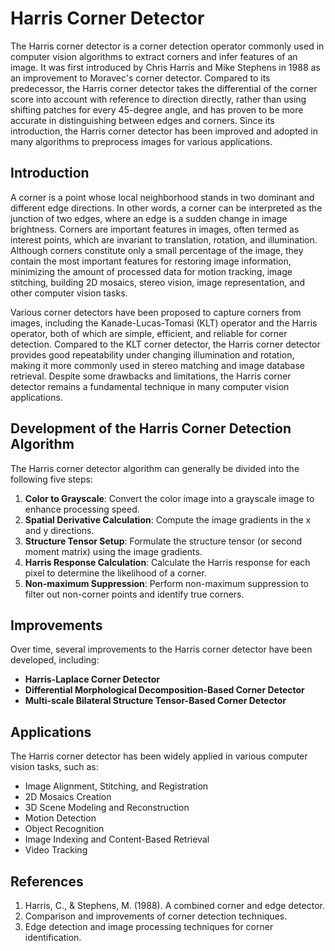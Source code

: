 # Harris Corner Detector

The Harris corner detector is a corner detection operator commonly used in computer vision algorithms to extract corners and infer features of an image. It was first introduced by Chris Harris and Mike Stephens in 1988 as an improvement to Moravec's corner detector. Compared to its predecessor, the Harris corner detector takes the differential of the corner score into account with reference to direction directly, rather than using shifting patches for every 45-degree angle, and has proven to be more accurate in distinguishing between edges and corners. Since its introduction, the Harris corner detector has been improved and adopted in many algorithms to preprocess images for various applications.

## Introduction

A corner is a point whose local neighborhood stands in two dominant and different edge directions. In other words, a corner can be interpreted as the junction of two edges, where an edge is a sudden change in image brightness. Corners are important features in images, often termed as interest points, which are invariant to translation, rotation, and illumination. Although corners constitute only a small percentage of the image, they contain the most important features for restoring image information, minimizing the amount of processed data for motion tracking, image stitching, building 2D mosaics, stereo vision, image representation, and other computer vision tasks.

Various corner detectors have been proposed to capture corners from images, including the Kanade-Lucas-Tomasi (KLT) operator and the Harris operator, both of which are simple, efficient, and reliable for corner detection. Compared to the KLT corner detector, the Harris corner detector provides good repeatability under changing illumination and rotation, making it more commonly used in stereo matching and image database retrieval. Despite some drawbacks and limitations, the Harris corner detector remains a fundamental technique in many computer vision applications.

## Development of the Harris Corner Detection Algorithm

The Harris corner detector algorithm can generally be divided into the following five steps:

1. **Color to Grayscale**: Convert the color image into a grayscale image to enhance processing speed.
2. **Spatial Derivative Calculation**: Compute the image gradients in the x and y directions.
3. **Structure Tensor Setup**: Formulate the structure tensor (or second moment matrix) using the image gradients.
4. **Harris Response Calculation**: Calculate the Harris response for each pixel to determine the likelihood of a corner.
5. **Non-maximum Suppression**: Perform non-maximum suppression to filter out non-corner points and identify true corners.

## Improvements

Over time, several improvements to the Harris corner detector have been developed, including:

- **Harris-Laplace Corner Detector**
- **Differential Morphological Decomposition-Based Corner Detector**
- **Multi-scale Bilateral Structure Tensor-Based Corner Detector**

## Applications

The Harris corner detector has been widely applied in various computer vision tasks, such as:

- Image Alignment, Stitching, and Registration
- 2D Mosaics Creation
- 3D Scene Modeling and Reconstruction
- Motion Detection
- Object Recognition
- Image Indexing and Content-Based Retrieval
- Video Tracking

## References

1. Harris, C., & Stephens, M. (1988). A combined corner and edge detector. 
2. Comparison and improvements of corner detection techniques.
3. Edge detection and image processing techniques for corner identification.
